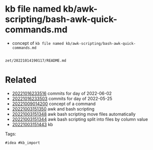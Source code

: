 # kb file named kb/awk-scripting/bash-awk-quick-commands.md

- concept of `kb file named kb/awk-scripting/bash-awk-quick-commands.md`

```
```

` zet/20221014190117/README.md `

# Related

- [20221016233516](/zet/20221016233516/README.md) commits for day of 2022-06-02
- [20221016233503](/zet/20221016233503/README.md) commits for day of 2022-05-25
- [20221009014200](/zet/20221009014200/README.md) concept of a command
- [20221003151350](/zet/20221003151350/README.md) awk and bash scripting
- [20221003151348](/zet/20221003151348/README.md) awk bash scripting move files automatically
- [20221003151344](/zet/20221003151344/README.md) awk bash scripting split into files by column value
- [20221003151443](/zet/20221003151443/README.md) kb

Tags:

    #idea #kb_import
